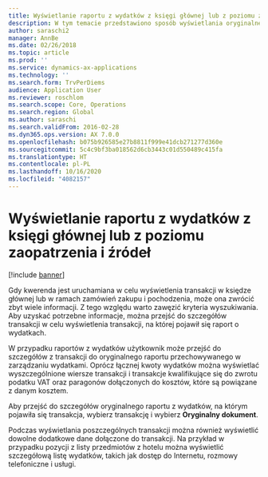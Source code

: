 ```yaml
---
title: Wyświetlanie raportu z wydatków z księgi głównej lub z poziomu zaopatrzenia i źródeł
description: W tym temacie przedstawiono sposób wyświetlania oryginalnego raportu o wydatkach, na którym pojawiła się transakcja.
author: saraschi2
manager: AnnBe
ms.date: 02/26/2018
ms.topic: article
ms.prod: ''
ms.service: dynamics-ax-applications
ms.technology: ''
ms.search.form: TrvPerDiems
audience: Application User
ms.reviewer: roschlom
ms.search.scope: Core, Operations
ms.search.region: Global
ms.author: saraschi
ms.search.validFrom: 2016-02-28
ms.dyn365.ops.version: AX 7.0.0
ms.openlocfilehash: b075b926585e27b8811f999e41dcb271277d360e
ms.sourcegitcommit: 5c4c9bf3ba018562d6cb3443c01d550489c415fa
ms.translationtype: HT
ms.contentlocale: pl-PL
ms.lasthandoff: 10/16/2020
ms.locfileid: "4082157"
---
```

# <a name="view-an-expense-report-from-general-ledger-or-procurement-and-sourcing"></a>Wyświetlanie raportu z wydatków z księgi głównej lub z poziomu zaopatrzenia i źródeł

[!include [banner](../includes/banner.md)]

Gdy kwerenda jest uruchamiana w celu wyświetlenia transakcji w księdze głównej lub w ramach zamówień zakupu i pochodzenia, może ona zwrócić zbyt wiele informacji. Z tego względu warto zawęzić kryteria wyszukiwania. Aby uzyskać potrzebne informacje, można przejść do szczegółów transakcji w celu wyświetlenia transakcji, na której pojawił się raport o wydatkach.

W przypadku raportów z wydatków użytkownik może przejść do szczegółów z transakcji do oryginalnego raportu przechowywanego w zarządzaniu wydatkami. Oprócz łącznej kwoty wydatków można wyświetlać wyszczególnione wiersze transakcji i transakcje kwalifikujące się do zwrotu podatku VAT oraz paragonów dołączonych do kosztów, które są powiązane z danym kosztem.

Aby przejść do szczegółów oryginalnego raportu z wydatków, na którym pojawiła się transakcja, wybierz transakcję i wybierz **Oryginalny dokument**.

Podczas wyświetlania poszczególnych transakcji można również wyświetlić dowolne dodatkowe dane dołączone do transakcji. Na przykład w przypadku pozycji z listy przedmiotów z hotelu można wyświetlić szczegółową listę wydatków, takich jak dostęp do Internetu, rozmowy telefoniczne i usługi.
